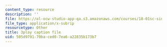 ```yaml
---
content_type: resource
description: ''
file: https://ol-ocw-studio-app-qa.s3.amazonaws.com/courses/18-01sc-single-variable-calculus-fall-2010/505d979170baced07ea6a22835b173b7_JXPe2J069c.srt
file_type: application/x-subrip
resourcetype: Other
title: 3play caption file
uid: 505d9791-70ba-ced0-7ea6-a22835b173b7
---
```

